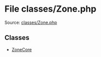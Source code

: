 File classes/Zone.php
=========

Source: [classes/Zone.php](https://github.com/PrestaShop/PrestaShop/blob/1.6.0.14/classes/Zone.php)


Classes
-------

* [ZoneCore](class.ZoneCore.md)

